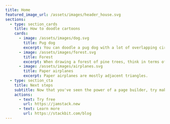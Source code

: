 ```yaml
---
title: Home
featured_image_url: /assets/images/header_house.svg
sections:
  - type: section_cards
    title: How to doodle cartoons
    cards:
      - image: /assets/images/dog.svg
        title: Pug dog
        excerpt: You can doodle a pug dog with a lot of overlapping circles and ovals.
      - image: /assets/images/forest.svg
        title: Forest
        excerpt: When drawing a forest of pine trees, think in terms of stacking trapezoids and triangles.<br/><br/>That said, sometimes it's easy enough to freehand the tree.
      - image: /assets/images/airplanes.svg
        title: Paper airplanes
        excerpt: Paper airplanes are mostly adjacent triangles.
  - type: section_cta
    title: Next steps
    subtitle: Now that you've seen the power of a page builder, try making one of your own
    actions:
      - text: Try free
        url: https://jamstack.new
      - text: Learn more
        url: https://stackbit.com/blog
---
```

